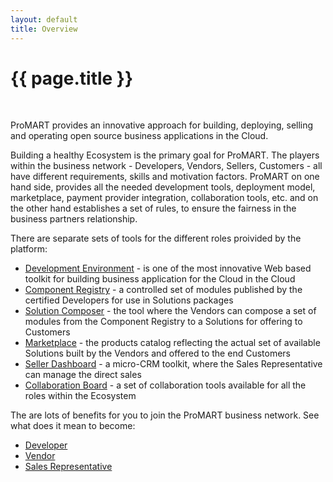 ```yaml
---
layout: default
title: Overview
---
```


{{ page.title }}
===

<br>

ProMART provides an innovative approach for building, deploying, selling and operating open source business applications in the Cloud.

Building a healthy Ecosystem is the primary goal for ProMART. The players within the business network - Developers, Vendors, Sellers, Customers - all have different requirements, skills and motivation factors. ProMART on one hand side, provides all the needed development tools, deployment model, marketplace, payment provider integration, collaboration tools, etc. and on the other hand establishes a set of rules, to ensure the fairness in the business partners relationship.

There are separate sets of tools for the different roles proivided by the platform:
* [Development Environment](/tools-development-environment.html) - is one of the most innovative Web based toolkit for building business application for the Cloud in the Cloud
* [Component Registry](/tools-component-registry.html) - a controlled set of modules published by the certified Developers for use in Solutions packages
* [Solution Composer](/tools-solution-composer.html) - the tool where the Vendors can compose a set of modules from the Component Registry to a Solutions for offering to Customers
* [Marketplace](/marketplace.html) - the products catalog reflecting the actual set of available Solutions built by the Vendors and offered to the end Customers
* [Seller Dashboard](/tools-seller-dashboard.html) - a micro-CRM toolkit, where the Sales Representative can manage the direct sales
* [Collaboration Board](/tools-collaboration-board.html) - a set of collaboration tools available for all the roles within the Ecosystem

The are lots of benefits for you to join the ProMART business network. See what does it mean to become:
* [Developer](/become-developer.html)
* [Vendor](/become-vendor.html)
* [Sales Representative](/become-seller.html)

<br>
